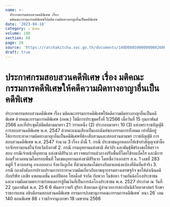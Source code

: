 ```yaml
---
name: >-
  ประกาศกรมสอบสวนคดีพิเศษ เรื่อง
  มติคณะกรรมการคดีพิเศษให้คดีความผิดทางอาญาอื่นเป็นคดีพิเศษ
date: '2023-04-18'
category: ง พิเศษ
volume: 140
section: 88
page: 26
source: 'https://ratchakitcha.soc.go.th/documents/140D088S0000000002600.pdf'
draft: true
---
```


# ประกาศกรมสอบสวนคดีพิเศษ เรื่อง มติคณะกรรมการคดีพิเศษให้คดีความผิดทางอาญาอื่นเป็นคดีพิเศษ

ประกาศกรมสอบสวนคดีพิเศษ เรื่อง มติคณะกรรมการคดีพิเศษให้คดีความผิดทางอาญาอื่นเป็นคดีพิเศษ ด้วยคณะกรรมการคดีพิเศษ (กคพ.) ได้มีการประชุมครั้งที่ 1/2566 เมื่อวันที่ 15 กุมภาพันธ์ 2566 และที่ประชุมได้มีมติตามมาตรา 21 วรรคหนึ่ง (2) ประกอบมาตรา 10 (3) แห่งพระราชบัญญัติการสอบสวนคดีพิเศษ พ.ศ. 2547 ด้วยคะแนนเสียงเป็นเอกฉันท์ของกรรมการทั้งหมด เท่าที่มีอยู่ ให้การกระทาความผิดทางอาญาอื่นเป็นคดีพิเศษที่ต้องสืบสวนและสอบสวนตามพร ะราชบัญญัติ การสอบสวนคดีพิเศษ พ.ศ. 2547 จำนวน 3 เรื่อง ดังนี้ 1. กรณี ประชาชนถูกหลอกให้เข้าทำสัญญาเช่าซื้อรถจักรยานยนต์ในจังหวัดบึงกาฬ 2. กรณี กรมอุทยานแห่งชาติ สัตว์ป่า และพันธุ์พืชร้องขอให้ตรวจสอบ กรณีเจ้าหน้าที่อุทยาน แห่งชาติสิรินาถ ตรวจพบกำรแผ้วถางปรับพื้นที่โดยใช้รถแบ็คโฮ และมีการล้อมรั้วลวดหนามโดยรอบพื้นที่ ในเขตอุทยานแห่งชาติสิรินาถ โดยเชื่อว่าเอกสาร ส.ค. 1 เลขที่ 283 หมู่ที่ 1 ตาบลสาคู อาเภอถลาง จังหวัดภูเก็ต ที่นำมาแสดงไม่ตรงกับตาแหน่งแปลงที่ดินที่แท้จริง 3. กรณี กองบังคับการปราบปรามการกระทาความผิดเกี่ยวกับอาชญากรรมทางเศรษฐกิจ ขอให้ดำเนินคดีกับบริษัท เอเชีย แพลนเตชั่น แคปปิตอล โฮลดิ้งส์ จำกัด กับพวก ในข้อหา ร่วมกันฉ้อโกงประชาชน และความผิดตามพระราชกำหนดการกู้ยืมเงินที่เป็นการฉ้อโกงประชาชน พ.ศ. 2527 ประกำศ ณ วันที่ 22 กุมภาพันธ์ พ.ศ. 25 6 6 พันตารวจตรี สุริยา สิงหกมล ผู้อำนวยการสถาบันนิติวิทยาศาสตร์ รักษาราชการแทน อธิบดีกรมสอบสวนคดีพิเศษ กรรมการ/เลขานุการคณะกรรมการคดีพิเศษ ้ หนา 26 ่ เลม 140 ตอนพิเศษ 88 ง ราชกิจจานุเบกษา 18 เมษายน 2566
